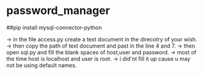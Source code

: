 # password_manager

##pip install mysql-connector-python


-> in the file access.py create a text document in the direcotry of your wish.
-> then copy the path of text document and past in the line 4 and 7.
-> then open sql.py and fill the blank spaces of host,user and password.
-> most of the time host is localhost and user is root.
-> i did'nt fill it up cause u may not be using default names.
